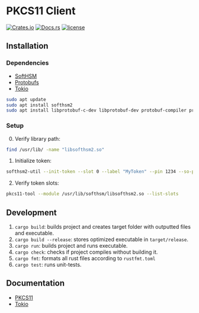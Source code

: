 # PKCS11 Client

[![Crates.io](https://img.shields.io/crates/v/{{project-name}}.svg)](https://crates.io/crates/{{project-name}})
[![Docs.rs](https://docs.rs/project-template/badge.svg)](https://docs.rs/{{project-name}})
[![license](http://img.shields.io/badge/license-MIT-blue.svg)](https://github.com/duclos-cavalcanti/rust-project-template/LICENSE)

## Installation

### Dependencies
- [SoftHSM](https://github.com/softhsm/SoftHSMv2)
- [Protobufs](https://protobuf.dev/)
- [Tokio](https://github.com/tokio-rs/tokio)

```bash 
sudo apt update
sudo apt install softhsm2
sudo apt install libprotobuf-c-dev libprotobuf-dev protobuf-compiler protobuf-codegen
```

### Setup
0. Verify library path: 
```bash 
find /usr/lib/ -name "libsofthsm2.so"
```

1. Initialize token:
```bash 
softhsm2-util --init-token --slot 0 --label "MyToken" --pin 1234 --so-pin 1234
```

2. Verify token slots:
```bash 
pkcs11-tool --module /usr/lib/softhsm/libsofthsm2.so --list-slots
```


## Development
1. `cargo build`: builds project and creates target folder with outputted files and executable.
2. `cargo build --release`: stores optimized executable in `target/release`.
3. `cargo run`: builds project and runs executable.
4. `cargo check`: checks if project compiles without building it.
5. `cargo fmt`: formats all rust files according to `rustfmt.toml`
6. `cargo test`: runs unit-tests.

## Documentation
- [PKCS11](https://thalesdocs.com/gphsm/ptk/5.9/docs/Content/PTK-C_Program/intro_PKCS11.htm)
- [Tokio](https://docs.rs/tokio/latest/tokio/)

